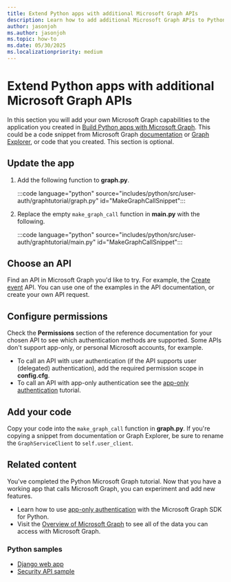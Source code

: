 ```yaml
---
title: Extend Python apps with additional Microsoft Graph APIs
description: Learn how to add additional Microsoft Graph APis to Python apps
author: jasonjoh
ms.author: jasonjoh
ms.topic: how-to
ms.date: 05/30/2025
ms.localizationpriority: medium
---
```


# Extend Python apps with additional Microsoft Graph APIs

In this section you will add your own Microsoft Graph capabilities to the application you created in [Build Python apps with Microsoft Graph](python.md). This could be a code snippet from Microsoft Graph [documentation](/graph/api/overview) or [Graph Explorer](https://developer.microsoft.com/graph/graph-explorer), or code that you created. This section is optional.

## Update the app

1. Add the following function to **graph.py**.

    :::code language="python" source="includes/python/src/user-auth/graphtutorial/graph.py" id="MakeGraphCallSnippet":::

1. Replace the empty `make_graph_call` function in **main.py** with the following.

    :::code language="python" source="includes/python/src/user-auth/graphtutorial/main.py" id="MakeGraphCallSnippet":::

## Choose an API

Find an API in Microsoft Graph you'd like to try. For example, the [Create event](/graph/api/user-post-events) API. You can use one of the examples in the API documentation, or create your own API request.

## Configure permissions

Check the **Permissions** section of the reference documentation for your chosen API to see which authentication methods are supported. Some APIs don't support app-only, or personal Microsoft accounts, for example.

- To call an API with user authentication (if the API supports user (delegated) authentication), add the required permission scope in **config.cfg**.
- To call an API with app-only authentication see the [app-only authentication](python-app-only.md) tutorial.

## Add your code

Copy your code into the `make_graph_call` function in **graph.py**. If you're copying a snippet from documentation or Graph Explorer, be sure to rename the `GraphServiceClient` to `self.user_client`.

## Related content

You've completed the Python Microsoft Graph tutorial. Now that you have a working app that calls Microsoft Graph, you can experiment and add new features.

- Learn how to use [app-only authentication](python-app-only.md) with the Microsoft Graph SDK for Python.
- Visit the [Overview of Microsoft Graph](/graph/overview) to see all of the data you can access with Microsoft Graph.

### Python samples

- [Django web app](https://github.com/microsoftgraph/msgraph-training-pythondjangoapp)
- [Security API sample](https://github.com/microsoftgraph/python-security-rest-sample)
